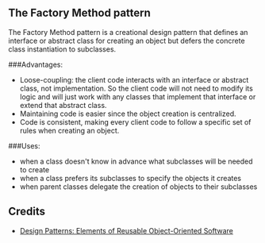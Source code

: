 ## The Factory Method pattern
The Factory Method pattern is a creational design pattern that defines an interface or abstract class for creating an object but defers the concrete class instantiation to subclasses.

###Advantages:
 * Loose-coupling: the client code interacts with an interface or abstract class, not implementation. So the client code will not need to modify its logic and will just work with any classes that implement that interface or extend that abstract class.
 * Maintaining code is easier since the object creation is centralized.
 * Code is consistent, making every client code to follow a specific set of rules when creating an object.

###Uses:
 * when a class doesn't know in advance what subclasses will be needed to create
 * when a class prefers its subclasses to specify the objects it creates
 * when parent classes delegate the creation of objects to their subclasses

## Credits

* [Design Patterns: Elements of Reusable Object-Oriented Software](http://www.amazon.com/Design-Patterns-Elements-Reusable-Object-Oriented/dp/0201633612)